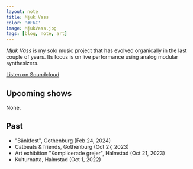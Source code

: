 ```yaml
---
layout: note
title: Mjuk Vass
color: '#F6C'
image: MjukVass.jpg
tags: [blog, note, art]
---
```


*Mjuk Vass* is my solo music project that has evolved organically in
the last couple of years. Its focus is on live performance
using analog modular synthesizers.

[Listen on Soundcloud](https://soundcloud.com/mjukvass)

## Upcoming shows

None.

## Past

* "Bänkfest", Gothenburg (Feb  24, 2024)
* Catbeats & friends, Gothenburg (Oct 27, 2023)
* Art exhibition "Komplicerade grejer", Halmstad (Oct 21, 2023)
* Kulturnatta, Halmstad (Oct 1, 2022)
